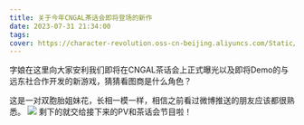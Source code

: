 ```yaml
---
title: 关于今年CNGAL茶话会即将登场的新作
date: 2023-07-31 21:34:00
tags:
cover: https://character-revolution.oss-cn-beijing.aliyuncs.com/Static/fareast-cover-680px.png
---
```


字娘在这里向大家安利我们即将在CNGAL茶话会上正式曝光以及即将Demo的与远东社合作开发的新游戏，猜猜看图商是什么角色？
<!--more-->

这是一对双胞胎姐妹花，长相一模一样，相信之前看过微博推送的朋友应该都很熟悉。
![](https://character-revolution.oss-cn-beijing.aliyuncs.com/Static/tram-girl.jpg)
剩下的就交给接下来的PV和茶话会节目啦！

